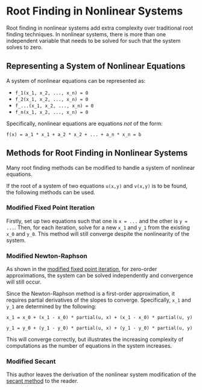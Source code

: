 # Root Finding in Nonlinear Systems

Root finding in nonlinear systems add extra complexity over traditional root finding techniques. In nonlinear systems, there is more than one independent variable that needs to be solved for such that the system solves to zero.

## Representing a System of Nonlinear Equations

A system of nonlinear equations can be represented as:

- `f_1(x_1, x_2, ..., x_n) = 0`
- `f_2(x_1, x_2, ..., x_n) = 0`
- `f_...(x_1, x_2, ..., x_n) = 0`
- `f_n(x_1, x_2, ..., x_n) = 0`

Specifically, nonlinear equations are equations *not* of the form:

`f(x) = a_1 * x_1 + a_2 * x_2 + ... + a_n * x_n = b`

## Methods for Root Finding in Nonlinear Systems

Many root finding methods can be modified to handle a system of nonlinear equations.

If the root of a system of two equations `u(x,y)` and `v(x,y)` is to be found, the following methods can be used.

### Modified Fixed Point Iteration

Firstly, set up two equations such that one is `x = ...` and the other is `y = ...`. Then, for each iteration, solve for a new `x_1` and `y_1` from the existing `x_0` and `y_0`. This method will still converge despite the nonlinearity of the system.

### Modified Newton-Raphson

As shown in the [modified fixed point iteration](#modified-fixed-point-iteration), for zero-order approximations, the system can be solved independently and convergence will still occur.

Since the Newton-Raphson method is a first-order approximation, it requires partial derivatives of the slopes to converge. Specifically, `x_1` and `y_1` are determined by the following:

`x_1 = x_0 + (x_1 - x_0) * partial(u, x) + (x_1 - x_0) * partial(u, y)`

`y_1 = y_0 + (y_1 - y_0) * partial(u, x) + (y_1 - y_0) * partial(u, y)`

This will converge correctly, but illustrates the increasing complexity of computations as the number of equations in the system increases.

### Modified Secant

This author leaves the derivation of the nonlinear system modification of the [secant method](/secant-method) to the reader.

